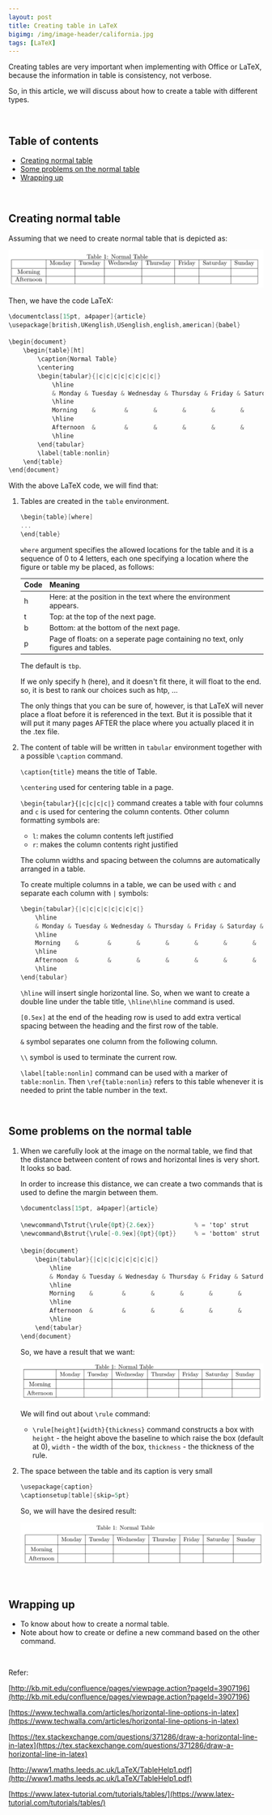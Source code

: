 ```yaml
---
layout: post
title: Creating table in LaTeX
bigimg: /img/image-header/california.jpg
tags: [LaTeX]
---
```


Creating tables are very important when implementing with Office or LaTeX, because the information in table is consistency, not verbose.

So, in this article, we will discuss about how to create a table with different types.

<br>

## Table of contents
- [Creating normal table](#creating-normal-table)
- [Some problems on the normal table](#some-problems-on-the-normal-table)
- [Wrapping up](#wrapping-up)

<br>

## Creating normal table 
Assuming that we need to create normal table that is depicted as:

![](../img/Latex/tables/normal-table.png)

Then, we have the code LaTeX:

```C#
\documentclass[15pt, a4paper]{article}
\usepackage[british,UKenglish,USenglish,english,american]{babel}

\begin{document}
	\begin{table}[ht]
		\caption{Normal Table}
		\centering
		\begin{tabular}{|c|c|c|c|c|c|c|c|}
			\hline
			& Monday & Tuesday & Wednesday & Thursday & Friday & Saturday & Sunday   \\  [0.5ex]
			\hline 
			Morning    &        &       &       &       &       &       &      \\ 
			\hline 
			Afternoon  &        &       &       &       &       &       &    \\ 
			\hline 
		\end{tabular} 
        \label{table:nonlin}
	\end{table}	
\end{document}
```

With the above LaTeX code, we will find that:
1. Tables are created in the ```table``` environment.

    ```C#
    \begin{table}[where]
    ...
    \end{table}
    ```

    ```where``` argument specifies the allowed locations for the table and it is a sequence of 0 to 4 letters, each one specifying a location where the figure or table my be placed, as follows:

    |  Code  | Meaning                          |
    | ------ | -------------------------------- |
    | h      | Here: at the position in the text where the environment appears. |
    | t      | Top: at the top of the next page. |
    | b      | Bottom: at the bottom of the next page. |
    | p      | Page of floats: on a seperate page containing no text, only figures and tables. |

    The default is ```tbp```.

    If we only specify h (here), and it doesn't fit there, it will float to the end. so, it is best to rank our choices such as htp, ...

    The only things that you can be sure of, however, is that LaTeX will never place a float before it is referenced in the text. But it is possible that it will put it many pages AFTER the place where you actually placed it in the .tex file.


2. The content of table will be written in ```tabular``` environment together with a possible ```\caption``` command.

    ```\caption{title}``` means the title of Table.

    ```\centering``` used for centering table in a page.

    ```\begin{tabular}{|c|c|c|c|}``` command creates a table with four columns and ```c``` is used for centering the column contents. Other column formatting symbols are:
    - ```l```: makes the column contents left justified
    - ```r```: makes the column contents right justified

    The column widths and spacing between the columns are automatically arranged in a table.

    To create multiple columns in a table, we can be used with ```c``` and separate each column with ```|``` symbols: 

    ```C#
    \begin{tabular}{|c|c|c|c|c|c|c|c|}
        \hline
        & Monday & Tuesday & Wednesday & Thursday & Friday & Saturday & Sunday   \\  [0.5ex]
        \hline 
        Morning    &        &       &       &       &       &       &      \\ 
        \hline 
        Afternoon  &        &       &       &       &       &       &    \\          [1ex]
        \hline  
    \end{tabular}
    ```

    ```\hline``` will insert single horizontal line. So, when we want to create a double line under the table title, ```\hline\hline``` command is used.

    ```[0.5ex]``` at the end of the heading row is used to add extra vertical spacing between the heading and the first row of the table.

    ```&``` symbol separates one column from the following column.

    ```\\``` symbol is used to terminate the current row.

    ```\label[table:nonlin]``` command can be used with a marker of ```table:nonlin```. Then ```\ref{table:nonlin}``` refers to this table whenever it is needed to print the table number in the text.


<br>

## Some problems on the normal table
1. When we carefully look at the image on the normal table, we find that the distance between content of rows and horizontal lines is very short. It looks so bad.

    In order to increase this distance, we can create a two commands that is used to define the margin between them.

    ```C#
    \documentclass[15pt, a4paper]{article}

    \newcommand\Tstrut{\rule{0pt}{2.6ex}}           % = 'top' strut
    \newcommand\Bstrut{\rule[-0.9ex]{0pt}{0pt}}     % = 'bottom' strut

    \begin{document}
        \begin{tabular}{|c|c|c|c|c|c|c|c|}
			\hline
			& Monday & Tuesday & Wednesday & Thursday & Friday & Saturday & Sunday  \Tstrut  \\  [0.5ex]
			\hline 
			Morning    &        &       &       &       &       &       &   \Tstrut\Bstrut   \\ 
			\hline 
			Afternoon  &        &       &       &       &       &       &  \Tstrut\Bstrut  \\ 
			\hline 
		\end{tabular} 
    \end{document}
    ```

    So, we have a result that we want:

    ![](../img/Latex/tables/right-normal-table.png)

    We will find out about ```\rule``` command:
    - ```\rule[height]{width}{thickness}``` command constructs a box with ```height``` - the height above the baseline to which raise the box (default at 0), ```width``` - the width of the box, ```thickness``` - the thickness of the rule.

2. The space between the table and its caption is very small

    ```C#
    \usepackage{caption}
    \captionsetup[table]{skip=5pt}
    ```

    So, we will have the desired result:

    ![](../img/Latex/tables/add-space-caption-table.png)

<br>

## Wrapping up
- To know about how to create a normal table.
- Note about how to create or define a new command based on the other command.



<br>

Refer:

[http://kb.mit.edu/confluence/pages/viewpage.action?pageId=3907196](http://kb.mit.edu/confluence/pages/viewpage.action?pageId=3907196)

[https://www.techwalla.com/articles/horizontal-line-options-in-latex](https://www.techwalla.com/articles/horizontal-line-options-in-latex)

[https://tex.stackexchange.com/questions/371286/draw-a-horizontal-line-in-latex](https://tex.stackexchange.com/questions/371286/draw-a-horizontal-line-in-latex)

[http://www1.maths.leeds.ac.uk/LaTeX/TableHelp1.pdf](http://www1.maths.leeds.ac.uk/LaTeX/TableHelp1.pdf)

[https://www.latex-tutorial.com/tutorials/tables/](https://www.latex-tutorial.com/tutorials/tables/)